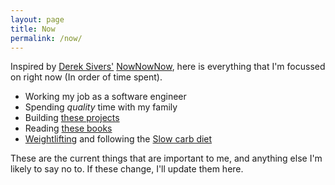 ```yaml
---
layout: page
title: Now
permalink: /now/
---
```


Inspired by [Derek Sivers'](http://sivers.org)
[NowNowNow](http://nownownow.com), here is everything that I'm focussed on right
now (In order of time spent).

* Working my job as a software engineer
* Spending *quality* time with my family
* Building [these projects](/projects)
* Reading [these books](/books)
* [Weightlifting](http://stronglifts.com) and following the [Slow carb
  diet](http://fourhourbody.com)

These are the current things that are important to me, and anything else I'm
likely to say no to. If these change, I'll update them here.
